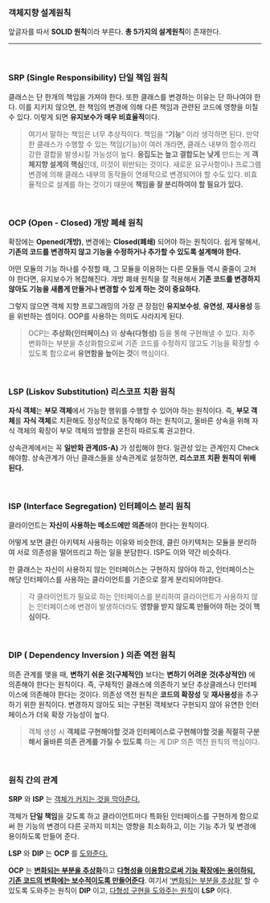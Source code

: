 ### 객체지향 설계원칙

앞글자를 따서 **SOLID 원칙**이라 부른다. **총 5가지의 설계원칙**이 존재한다.

---

<br>

### SRP (Single Responsibility) 단일 책임 원칙

클래스는 단 한개의 책임을 가져야 한다. 또한 클래스를 변경하는 이유는 단 하나여야 한다.
이를 지키지 않으면, 한 책임의 변경에 의해 다른 책임과 관련된 코드에 영향을 미칠 수 있다.
이렇게 되면 **유지보수가 매우 비효율적**이다.

> 여기서 말하는 책임은 너무 추상적이다. 책임을 “**기능**” 이라 생각하면 된다. 만약 한 클래스가 수행할 수 있는 책임(기능)이 여러 개라면, 클래스 내부의 함수끼리 강한 결합을 발생시킬 가능성이 높다. **응집도는 높고 결합도는 낮게** 만드는 게 **객체지향 설계의 핵심**인데, 이것이 위반되는 것이다. 새로운 요구사항이나 프로그램 변경에 의해 클래스 내부의 동작들이 연쇄적으로 변경되어야 할 수도 있다. 비효율적으로 설계를 하는 것이기 때문에 **책임을 잘 분리하여야 할 필요가 있다.**
> 

<br>

### OCP (Open - Closed) 개방 폐쇄 원칙

확장에는 **Opened(개방)**, 변경에는 **Closed(폐쇄)** 되어야 하는 원칙이다.
쉽게 말해서, **기존의 코드를 변경하지 않고 기능을 수정하거나 추가할 수 있도록 설계해야 한다.**

어떤 모듈의 기능 하나를 수정할 때, 그 모듈을 이용하는 다른 모듈들 역시 줄줄이 고쳐야 한다면, 유지보수가 복잡해진다. 개방 폐쇄 원칙을 잘 적용해서 **기존 코드를 변경하지 않아도 기능을 새롭게 만들거나 변경할 수 있게 하는 것이 중요하다.**

그렇지 않으면 객체 지향 프로그래밍의 가장 큰 장점인 **유지보수성**, **유연성**, **재사용성** 등을 위반하는 셈이다.
OOP를 사용하는 의미도 사라지게 된다. 

> OCP는 **추상화(인터페이스)** 와 **상속(다형성)** 등을 통해 구현해낼 수 있다. 자주 변화하는 부분을 추상화함으로써 기존 코드를 수정하지 않고도 기능을 확장할 수 있도록 함으로써 **유연함을 높이는 것**이 핵심이다.

<br> 

### LSP (Liskov Substitution) 리스코프 치환 원칙

**자식 객체**는 **부모 객체**에서 가능한 행위를 수행할 수 있어야 하는 원칙이다.
즉, **부모 객체**를 **자식 객체**로 치환해도 정상적으로 동작해야 하는 원칙이고,
올바른 상속을 위해 자식 객체의 확장이 부모 객체의 방향을 온전히 따르도록 권고한다.

상속관계에서는 꼭 **일반화 관계(IS-A)** 가 성립해야 한다. 일관성 있는 관계인지 Check 해야함.
상속관계가 아닌 클래스들을 상속관계로 설정하면, **리스코프 치환 원칙이 위배된다.**

<br>

### ISP (Interface Segregation) 인터페이스 분리 원칙

클라이언트는 **자신이 사용하는 메소드에만 의존**해야 한다는 원칙이다.

어떻게 보면 클린 아키텍처 사용하는 이유와 비슷한데, 클린 아키텍처는 모듈을 분리하여 서로 의존성을 떨어뜨리고 하는 일을 분담한다. ISP도 이와 약간 비슷하다. 

한 클래스는 자신이 사용하지 않는 인터페이스는 구현하지 않아야 하고, 인터페이스는 해당 인터페이스를 사용하는 클라이언트를 기준으로 잘게 분리되어야한다.

> 각 클라이언트가 필요로 하는 인터페이스를 분리하여 클라이언트가 사용하지 않는 인터페이스에 변경이 발생하더라도 **영향을 받지 않도록 만들어야 하는 것이 핵심이다.**

<br>

### DIP ( Dependency Inversion ) 의존 역전 원칙

의존 관계를 맺을 때, **변하기 쉬운 것(구체적인)** 보다는 **변하기 어려운 것(추상적인)** 에 의존해야 한다는 원칙이다. 즉, 구체적인 클래스에 의존하기 보단 추상클래스나 인터페이스에 의존해야 한다는 것이다.
의존성 역전 원칙은 **코드의 확장성** 및 **재사용성**을 추구하기 위한 원칙이다. 변경하지 않아도 되는 구현된 객체보다 구현되지 않아 유연한 인터페이스가 더욱 확장 가능성이 높다.
> 객체 생성 시 **객체로 구현해야할 것과 인터페이스로 구현해야할 것을 적절히 구분해서 올바른 의존 관계를 가질 수 있도록** 하는 게 DIP 의존 역전 원칙의 핵심이다.

<br>

### 원칙 간의 관계

**SRP** 와 **ISP** 는 <u>객체가 커지는 것을 막아준다.</u>

객체가 **단일 책임**을 갖도록 하고 클라이언트마다 특화된 인터페이스를 구현하게 함으로써 한 기능의 변경이 다른 곳까지 미치는 영향을 최소화하고, 이는 기능 추가 및 변경에 용이하도록 만들어 준다.

**LSP** 와 **DIP** 는 **OCP** 를 <u>도와준다.</u>

**OCP** 는 <u>**변화되는 부분을 추상화**</u>하고 <u>**다형성을 이용함으로써 기능 확장에는 용이하되, 기존 코드의 변화에는 보수적이도록 만들어준다**</u>. 여기서 <u>‘변화되는 부분을 추상화’</u> 할 수 있도록 도와주는 원칙이 **DIP** 이고, <u>다형성 구현을 도와주는 원칙</u>이 **LSP** 이다.
